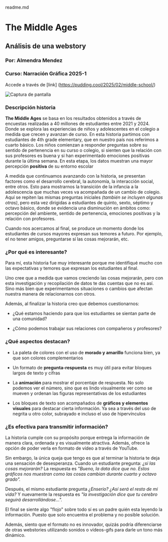readme.md 

# The Middle Ages 

## Análisis de una webstory

### Por: Almendra Mendez 
### Curso: Narración Gráfica 2025-1

Accede a través de [link] (https://pudding.cool/2025/02/middle-school/)

![Captura de pantalla](https://drive.google.com/uc?export=view&id=1vFeKpv3Wj-ensAVDM8laZsyYLQf1Vtwt)



### Descripción historia 

**The Middle Ages** se basa en los resultados obtenidos a través de encuestas realizadas a 40 millones de estudiantes entre 2021 y 2024. Donde se explora las experiencias de niños y adolescentes en el colegio a medida que crecen y avanzan de curso. En esta historia partimos con estudiantes de 4th grade elementary, que en nuestro país nos referimos a cuarto básico. Los niños comienzan a responder preguntas sobre su sentido de pertenencia en su curso o colegio, si sienten que la relación con sus profesores es buena y si han experimentado emociones positivas durante la última semana. En esta etapa, los datos muestran una mayor percepción **positiva** de su entorno escolar 

A medida que continuamos avanzando con la historia, se presentan factores como el desarrollo cerebral, la autonomía, la interacción social, entre otros. Esto para mostrarnos la transición de la infancia a la adolescencia que muchas veces va acompañada de un cambio de colegio. Aquí se repiten las mismas preguntas iniciales *(también se incluyen algunas otras)*, pero esta vez dirigidas a estudiantes de quinto, sexto, séptimo y octavo básico, donde se evidencia una disminución en ámbitos como: percepción del ambiente, sentido de pertenencia, emociones positivas y la relación con profesores. 

Cuando nos acercamos al final, se produce un momento donde los estudiantes de cursos mayores expresan sus temores a futuro. Por ejemplo, el no tener amigos, preguntarse sí las cosas mejorarán, etc. 


### ¿Por qué es interesante? 

Para mí, esta historia fue muy interesante porque me identifiqué mucho con las expectativas y temores que expresan los estudiantes al final. 

Uno cree que a medida que vamos creciendo las cosas mejorarán, pero con esta investigación y recopilación de datos te das cuentas que no es así. Sino más bien que experimentamos situaciones o cambios que afectan nuestra manera de relacionarnos con otros. 

Además, al finalizar la historia creo que debemos cuestionarnos: 

* ¿Qué estamos haciendo para que los estudiantes se sientan parte de una comunidad? 

* ¿Cómo podemos trabajar sus relaciones con compañeros y profesores? 

### ¿Qué aspectos destacan? 

* La paleta de colores con el uso de **morado y amarillo** funciona bien, ya que son colores complementarios 

* Un formato de **pregunta-respuesta** es muy útil para evitar bloques largos de texto y cifras

* La **animación** para mostrar el porcentaje de respuesta. No solo podemos ver el número, sino que es lindo visualmente ver como se mueven y ordenan las figuras representativas de los estudiantes 

* Los bloques de texto son acompañados de **gráficos y elementos visuales** para destacar cierta información. Ya sea a través del uso de negrita u otro color, subrayado e incluso el uso de hipervínculos 


### ¿Es efectiva para transmitir información? 

La historia cumple con su propósito porque entrega la información de manera clara, ordenada y es visualmente atractiva. Además, ofrece la opción de poder verla en formato de vídeo a través de YouTube. 

Sin embargo, la única queja que tengo es que al terminar la historia te deja una sensación de desesperanza. Cuando un estudiante pregunta: *¿si las cosas mejorarán?* La respuesta es *"Bueno, la data dice que no. Estos gráficos nos muestran como las cosas cambian durante cuarto y octavo grado".*

Después, el mismo estudiante pregunta *¿Enserio? ¿Así será el resto de mi vida?* Y nuevamente la respuesta es *"la investigación dice que tu cerebro seguirá desarrollándose...".*

El final se siente algo "flojo" sobre todo sí es un padre quién esta leyendo la información. Puesto que solo encuentra el problema y no posible solución. 

Además, siento que el formato no es innovador, quizás podría diferenciarse de otras webstories utilizando sonidos o vídeos-gifs para darle un tono más dinámico. 


